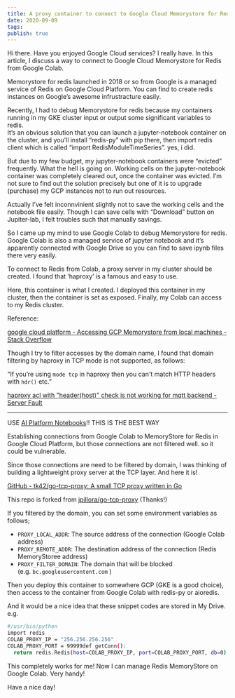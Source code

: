 ```yaml
---
title: A proxy container to connect to Google Cloud Memorystore for Redis from Google Colab
date: 2020-09-09
tags: 
publish: true
---
```

Hi there. Have you enjoyed Google Cloud services? I really have. In this article, I discuss a way to connect to Google Cloud Memorystore for Redis from Google Colab.

Memorystore for redis launched in 2018 or so from Google is a managed service of Redis on Google Cloud Platform. You can find to create redis instances on Google’s awesome infrustracture easily.

Recently, I had to debug Memorystore for redis because my containers running in my GKE cluster input or output some significant variables to redis.  
It’s an obvious solution that you can launch a jupyter-notebook container on the cluster, and you’ll install “redis-py” with pip there, then import redis client which is called “import RedisModuleTimeSeries”. yes, i did.

But due to my few budget, my jupyter-notebook containers were “evicted” frequently. What the hell is going on. Working cells on the jupyter-notebook container was completely cleared out, once the container was evicted. I’m not sure to find out the solution precisely but one of it is to upgrade (purchase) my GCP instances not to run out resources.

Actually I’ve felt inconnvinient slightly not to save the working cells and the notebook file easily. Though I can save cells with “Download” button on Jupiter-lab, I felt troubles such that manually savings.

So I came up my mind to use Google Colab to debug Memorystore for redis. Google Colab is also a managed service of jupyter notebook and it’s apparently connected with Google Drive so you can find to save ipynb files there very easily.

To connect to Redis from Colab, a proxy server in my cluster should be created. I found that ‘haproxy’ is a famous and easy to use.

Here, this container is what I created. I deployed this container in my cluster, then the container is set as exposed. Finally, my Colab can access to my Redis cluster.

Reference: 

[google cloud platform - Accessing GCP Memorystore from local machines - Stack Overflow](https://stackoverflow.com/questions/50281492/accessing-gcp-memorystore-from-local-machines?source=post_page-----f660bb32012d--------------------------------)

Though I try to filter accesses by the domain name, I found that domain filtering by haproxy in TCP mode is not supported, as follows:

“If you’re using `mode tcp` in haproxy then you can't match HTTP headers with `hdr()` etc.”

[haproxy acl with "header(host)" check is not working for mqtt backend - Server Fault](https://serverfault.com/questions/962112/haproxy-acl-with-headerhost-check-is-not-working-for-mqtt-backend?source=post_page-----f660bb32012d--------------------------------)

----

USE [AI Platform Notebooks](https://cloud.google.com/ai-platform-notebooks)!! THIS IS THE BEST WAY

Establishing connections from Google Colab to MemoryStore for Redis in Google Cloud Platform, but those connections are not filtered well. so it could be vulnerable.

Since those connections are need to be filtered by domain, I was thinking of building a lightweight proxy server at the TCP layer. And here it is!

[GitHub - tk42/go-tcp-proxy: A small TCP proxy written in Go](https://github.com/tk42/go-tcp-proxy?source=post_page-----5076d6eb443d--------------------------------)

This repo is forked from [jpillora/go-tcp-proxy](https://github.com/jpillora/go-tcp-proxy) (Thanks!)

If you filtered by the domain, you can set some environment variables as follows;

- `PROXY_LOCAL_ADDR`: The source address of the connection (Google Colab address)
- `PROXY_REMOTE_ADDR`: The destination address of the connection (Redis MemoryStoree address)
- `PROXY_FILTER_DOMAIN`: The domain that will be blocked (e.g. `bc.googleusercontent.com` )

Then you deploy this container to somewhere GCP (GKE is a good choice), then access to the container from Google Colab with redis-py or aioredis.

And it would be a nice idea that these snippet codes are stored in My Drive. e.g.

```bash
#/usr/bin/python  
import redis  
COLAB_PROXY_IP = "256.256.256.256"  
COLAB_PROXY_PORT = 99999def getConn():  
  return redis.Redis(host=COLAB_PROXY_IP, port=COLAB_PROXY_PORT, db=0)
```

This completely works for me! Now I can manage Redis MemoryStore on Google Colab. Very handy!

Have a nice day!
